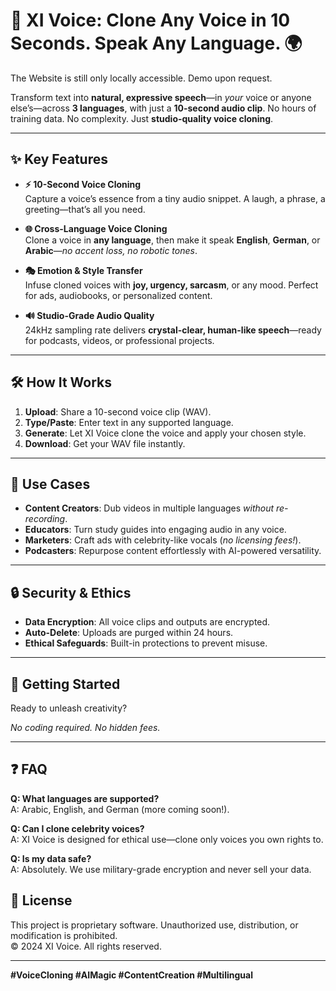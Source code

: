 # 🚀 XI Voice: **Clone Any Voice in 10 Seconds. Speak Any Language.** 🌍

The Website is still only locally accessible. Demo upon request.

Transform text into **natural, expressive speech**—in *your* voice or anyone else’s—across **3 languages**, with just a **10-second audio clip**. No hours of training data. No complexity. Just **studio-quality voice cloning**.

---

## ✨ **Key Features**

- **⚡ 10-Second Voice Cloning**  
  Capture a voice’s essence from a tiny audio snippet. A laugh, a phrase, a greeting—that’s all you need.

- **🌐 Cross-Language Voice Cloning**  
  Clone a voice in **any language**, then make it speak **English**, **German**, or **Arabic**—*no accent loss, no robotic tones*.

- **🎭 Emotion & Style Transfer**  
  Infuse cloned voices with **joy, urgency, sarcasm**, or any mood. Perfect for ads, audiobooks, or personalized content.

- **🔊 Studio-Grade Audio Quality**  
  24kHz sampling rate delivers **crystal-clear, human-like speech**—ready for podcasts, videos, or professional projects.

---

## 🛠️ **How It Works**

1. **Upload**: Share a 10-second voice clip (WAV).
2. **Type/Paste**: Enter text in any supported language.
3. **Generate**: Let XI Voice clone the voice and apply your chosen style.
4. **Download**: Get your WAV file instantly.

---

## 🎯 **Use Cases**

- **Content Creators**: Dub videos in multiple languages *without re-recording*.
- **Educators**: Turn study guides into engaging audio in any voice.
- **Marketers**: Craft ads with celebrity-like vocals (*no licensing fees!*).
- **Podcasters**: Repurpose content effortlessly with AI-powered versatility.

---

## 🔒 **Security & Ethics**

- **Data Encryption**: All voice clips and outputs are encrypted.
- **Auto-Delete**: Uploads are purged within 24 hours.
- **Ethical Safeguards**: Built-in protections to prevent misuse.

---

## 🚀 **Getting Started**

Ready to unleash creativity?  

*No coding required. No hidden fees.*

---

## ❓ **FAQ**

**Q: What languages are supported?**  
A: Arabic, English, and German (more coming soon!).  

**Q: Can I clone celebrity voices?**  
A: XI Voice is designed for ethical use—clone only voices you own rights to.   

**Q: Is my data safe?**  
A: Absolutely. We use military-grade encryption and never sell your data.  

## 📜 **License**

This project is proprietary software. Unauthorized use, distribution, or modification is prohibited.  
© 2024 XI Voice. All rights reserved.  

---

**#VoiceCloning #AIMagic #ContentCreation #Multilingual**  
